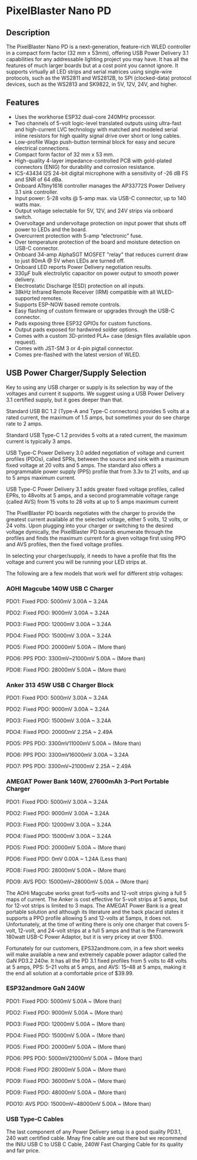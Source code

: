 # PixelBlaster Nano PD
## Description

The PixelBlaster Nano PD is a next-generation, feature-rich WLED controller in a compact form factor (32 mm x 53mm), offering USB Power Delivery 3.1 capabilities for any addressable lighting project you may have. It has all the features of much larger boards but at a cost point you cannot ignore. 
It supports virtually all LED strips and serial matrices using single-wire protocols, such as the WS2811 and WS2812B, to SPI (clocked-data) protocol devices, such as the WS2813 and SK9822, in 5V, 12V, 24V, and higher. 

## Features 

* Uses the workhorse ESP32 dual-core 240MHz processor. 
* Two channels of 5-volt logic-level translated outputs using ultra-fast and high-current LVC technology with matched and modeled serial inline resistors for high quality signal drive over short or long cables.
* Low-profile Wago push-button terminal block for easy and secure electrical connections. 
* Compact form factor of 32 mm x 53 mm. 
* High-quality 4-layer impedance-controlled PCB with gold-plated connectors (ENIG) for durability and corrosion resistance. 
* ICS-43434 I2S 24-bit digital microphone with a sensitivity of -26 dB FS and SNR of 64 dBa. 
* Onboard ATtiny1616 controller manages the AP33772S Power Delivery 3.1 sink controller. 
* Input power: 5-28 volts @ 5-amp max. via USB-C connector, up to 140 watts max.
* Output voltage selectable for 5V, 12V, and 24V strips via onboard switch.
* Overvoltage and undervoltage protection on input power that shuts off power to LEDs and the board. 
* Overcurrent protection with 5-amp “electronic” fuse. 
* Over temperature protection of the board and moisture detection on USB-C connector. 
* Onboard 34-amp AlphaSGT MOSFET "relay" that reduces current draw to just 80mA @ 5V when LEDs are turned off. 
* Onboard LED reports Power Delivery negotiation results. 
* 330µF bulk electrolytic capacitor on power output to smooth power delivery. 
* Electrostatic Discharge (ESD) protection on all inputs. 
* 38kHz Infrared Remote Receiver (IRM) compatible with all WLED-supported remotes. 
* Supports ESP-NOW based remote controls. 
* Easy flashing of custom firmware or upgrades through the USB-C connector. 
* Pads exposing three ESP32 GPIOs for custom functions. 
* Output pads exposed for hardwired solder options. 
* Comes with a custom 3D-printed PLA+ case (design files available upon request). 
* Comes with JST-SM 3 or 4-pin pigtail connector. 
* Comes pre-flashed with the latest version of WLED. 

## USB Power Charger/Supply Selection 

Key to using any USB charger or supply is its selection by way of the voltages and current it supports.  We suggest using a USB Power Delivery 3.1 certified supply, but it goes deeper than that. 

Standard USB BC 1.2 (Type-A and Type-C connectors) provides 5 volts at a rated current, the maximum of 1.5 amps, but sometimes your do see charge rate to 2 amps. 

Standard USB Type-C 1.2 provides 5 volts at a rated current, the maximum current is typically 3 amps. 

USB Type-C Power Delivery 3.0 added negotiation of voltage and current profiles (PDOs), called SPRs, between the source and sink with a maximum fixed voltage at 20 volts and 5 amps.  The standard also offers a programmable power supply (PPS) profile that from 3.3v to 21 volts, and up to 5 amps maximum current. 

USB Type-C Power Delivery 3.1 adds greater fixed voltage profiles, called EPRs, to 48volts at 5 amps, and a second programmable voltage range (called AVS) from 15 volts to 28 volts at up to 5 amps maximum current 

The PixelBlaster PD boards negotiates with the charger to provide the greatest current available at the selected voltage, either 5 volts, 12 volts, or 24 volts.  Upon plugging into your charger or switching to the desired voltage dymically, the PixelBlaster PD boards enumerate through the profiles and finds the maximum current for a given voltage first using PPO and AVS profiles, then the fixed voltage profiles. 

In selecting your charger/supply, it needs to have a profile that fits the voltage and current you will be running your LED strips at. 

The following are a few models that work well for different strip voltages: 

 

### AOHI Magcube 140W USB C Charger 

PDO1: Fixed PDO: 5000mV 3.00A ~ 3.24A 

PDO2: Fixed PDO: 9000mV 3.00A ~ 3.24A 

PDO3: Fixed PDO: 12000mV 3.00A ~ 3.24A 

PDO4: Fixed PDO: 15000mV 3.00A ~ 3.24A 

PDO5: Fixed PDO: 20000mV 5.00A ~ (More than) 

PDO6: PPS PDO: 3300mV~21000mV 5.00A ~ (More than) 

PDO8: Fixed PDO: 28000mV 5.00A ~ (More than) 

 

### Anker 313 45W USB C Charger Block 

PDO1: Fixed PDO: 5000mV 3.00A ~ 3.24A 

PDO2: Fixed PDO: 9000mV 3.00A ~ 3.24A 

PDO3: Fixed PDO: 15000mV 3.00A ~ 3.24A 

PDO4: Fixed PDO: 20000mV 2.25A ~ 2.49A 

PDO5: PPS PDO: 3300mV11000mV 5.00A ~ (More than) 

PDO6: PPS PDO: 3300mV16000mV 3.00A ~ 3.24A 

PDO7: PPS PDO: 3300mV~21000mV 2.25A ~ 2.49A 

 

### AMEGAT Power Bank 140W, 27600mAh 3-Port Portable Charger 

PDO1: Fixed PDO: 5000mV 3.00A ~ 3.24A 

PDO2: Fixed PDO: 9000mV 3.00A ~ 3.24A 

PDO3: Fixed PDO: 12000mV 3.00A ~ 3.24A 

PDO4: Fixed PDO: 15000mV 3.00A ~ 3.24A 

PDO5: Fixed PDO: 20000mV 5.00A ~ (More than) 

PDO6: Fixed PDO: 0mV 0.00A ~ 1.24A (Less than) 

PDO8: Fixed PDO: 28000mV 5.00A ~ (More than) 

PDO9: AVS PDO: 15000mV~28000mV 5.00A ~ (More than) 

The AOHi Magcube works great for5-volts and 12-volt strips giving a full 5 maps of current. The Anker is cost effective for 5-volt strips at 5 amps, but for 12-vot strips is limited to 3 maps.  The AMEGAT Power Bank is a great portable solution and although its literature and the back placard states it supports a PPO profile allowing 5 and 12-volts at 5amps, it does not. Unfortunately, at the time of writing there is only one charger that covers 5-volt, 12-volt, and 24-volt strips at a full 5 amps and that is the Framework 180watt USB-C Power Adaptor, but it is very pricey at over $100. 

Fortunately for our customers, EPS32andmore.com, in a few short weeks will make available a new and extremely capable power adaptor called the GaN PD3.2 240w. It has all the PD 3.1 fixed profiles from 5 volts to 48 volts at 5 amps, PPS: 5–21 volts at 5 amps, and AVS: 15–48 at 5 amps, making it the end all solution at a comfortable price of $39.99. 

### ESP32andmore GaN 240W 

PDO1: Fixed PDO: 5000mV 5.00A ~ (More than) 

PDO2: Fixed PDO: 9000mV 5.00A ~ (More than) 

PDO3: Fixed PDO: 12000mV 5.00A ~ (More than) 

PDO4: Fixed PDO: 15000mV 5.00A ~ (More than) 

PDO5: Fixed PDO: 20000mV 5.00A ~ (More than) 

PDO6: PPS PDO: 5000mV21000mV 5.00A ~ (More than) 

PDO8: Fixed PDO: 28000mV 5.00A ~ (More than) 

PDO9: Fixed PDO: 36000mV 5.00A ~ (More than) 

PDO9: Fixed PDO: 48000mV 5.00A ~ (More than) 

PDO10: AVS PDO: 15000mV~48000mV 5.00A ~ (More than) 

### USB Type-C Cables

The last component of any Power Delivery setup is a good quality PD3.1, 240 watt certified cable. Mnay fine cable are out there but we recommend the INIU USB C to USB C Cable, 240W Fast Charging Cable for its quality and fair price. 
